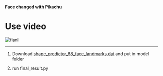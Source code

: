 #### Face changed with Pikachu

# Use video

![fianl](https://user-images.githubusercontent.com/71427403/104696147-2afb1e80-5751-11eb-8ae1-85d21b9d0567.png)



---

1. Download [shape_predictor_68_face_landmarks.dat](https://github.com/davisking/dlib-models/blob/master/shape_predictor_68_face_landmarks.dat.bz2) and put in model folder

2. run final_result.py
